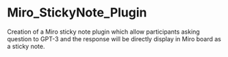 # Miro_StickyNote_Plugin
Creation of a Miro sticky note plugin which allow participants asking question to GPT-3 and the response will be directly display in Miro board as a sticky note.

